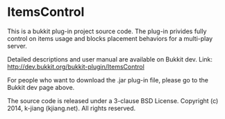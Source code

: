 ItemsControl
====

This is a bukkit plug-in project source code. The plug-in privides fully control on items usage and blocks placement behaviors for a multi-play server.

Detailed descriptions and user manual are available on Bukkit dev.
Link: http://dev.bukkit.org/bukkit-plugin/ItemsControl

For people who want to download the .jar plug-in file, please go to the Bukkit dev page above.

The source code is released under a 3-clause BSD License.
Copyright (c) 2014, k-jiang (kjiang.net). All rights reserved.
